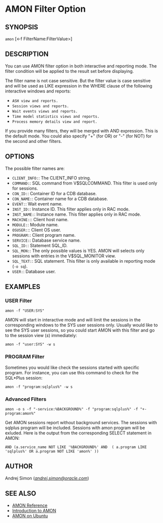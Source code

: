 # AMON Filter Option

## SYNOPSIS

`amon` [<-f FilterName:FilterValue>]

## DESCRIPTION

You can use AMON filter option in both interactive and reporting mode. The
filter condition will be applied to the result set before displaying.

The filter name is not case sensitive. But the filter value is case sensitive
and will be used as LIKE expression in the WHERE clause of the
following interactive windows and reports:  

- `ASH view and reports.`  
- `Session views and reports.`  
- `Wait events views and reports.`  
- `Time model statistics views and reports.`  
- `Process memory details view and report.`  

If you provide many filters, they will be merged with AND expression. This is
the default mode. You could also specify "+" (for OR) or "-" (for NOT) for
the second and other filters.

## OPTIONS
  The possible filter names are:  

- `CLIENT_INFO:`<string>: The CLIENT_INFO string.
- `COMMAND:`<string>: SQL command from V$SQLCOMMAND. This filter is used only for sessions.
- `CON_ID:`<number>: Container ID for a CDB database.
- `CON_NAME:`<string>: Container name for a CDB database.
- `EVENT:`<string>: Wait event name.
- `INST_ID:`<number>: Instance ID. This filter applies only in RAC mode.
- `INST_NAME:`<string>: Instance name. This filter applies only in RAC mode.
- `MACHINE:`:<string>: Client host name.
- `MODULE:`<string>: Module name.
- `OSUSER:`:<string>: Client OS user.
- `PROGRAM:`<string>: Client program name.
- `SERVICE:`<string>: Database service name.
- `SQL_ID:`<string>: Statement SQL_ID.
- `SQL_MON:`<YES>: The only possible values is YES. AMON will selects only sessions with
  entries in the V$SQL_MONITOR view.
- `SQL_TEXT:`<string>: SQL statement. This filter is only available in reporting mode (`-o sq`).
- `USER:`<string>: Database user.

## EXAMPLES   

### USER Filter
`amon -f "USER:SYS"`  

AMON will start in interactive mode and will limit the sessions in the corresponding windows to the SYS user 
sessions only. Usually would like to see the SYS user sessions, so you could start AMON with this filter and
go to the session view (*s*) immediately:

`amon -f "user:SYS" -w s`

### PROGRAM Filter

Sometimes you would like check the sessions started with specific program. For instance, you can use this 
command to check for the SQL*Plus session:

`amon -f "program:sqlplus%" -w s`

### Advanced Filters

`amon -o s -f "-service:%BACKGROUND%" -f "program:sqlplus%" -f "+-program:amon%"`  

Get AMON sessions report without background services. The sessions with
sqlplus program will be included. Sessions with amon program will be
exluded. Here is the output from the corresponding SELECT statement in AMON:

`AND (a.service_name NOT LIKE '%BACKGROUND%' AND  ( a.program LIKE 'sqlplus%' OR a.program NOT LIKE 'amon%' ))`

## AUTHOR

Andrej Simon (*andrej.simon@oracle.com*)

## SEE ALSO

* [AMON Reference](https://github.com/asimondev/amon/blob/master/docs/amon.md)
* [Introduction to AMON](https://github.com/asimondev/amon/blob/master/docs/amon_intro.md)
* [AMON on Ubuntu](https://github.com/asimondev/amon/blob/master/docs/amon_ubuntu.md)
